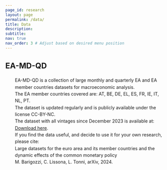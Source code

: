 ```yaml
---
page_id: research
layout: page
permalink: /data/
title: Data
description:
subtitle: 
nav: true
nav_order: 3 # Adjust based on desired menu position
---
```


<!-- Styles for collapsible sections -->
<style>
  .projects h2.category {
    cursor: default;
    font-weight: bold;
    font-size: 1.5rem;
  }

  html[data-theme="light"] .projects h2.category {
    color: var(--global-theme-color, #9b59b6) !important;
  }

  html[data-theme="dark"] .projects h2.category {
    color: var(--global-theme-color, #00bcd4) !important;
  }

  #content-1 {
    margin-top: 20px;
    margin-bottom: 20px;
  }

  .work-in-progress {
    margin-bottom: 15px;
  }

  .line-item {
    padding-left: 30px;
    line-height: 16pt;
  }
  
  .small-text {
    font-size: 0.8rem; /* Adjust the value as needed */
  }
</style>

<!-- DATA SECTION -->
<div class="projects">
  <h2 class="category">
    EA-MD-QD
  </h2>
</div>

<div id="content-1">
  <div class="work-in-progress">
    <div class="line-item">
      <div>
         <div> EA-MD-QD is a collection of large monthly and quarterly EA and EA member countries datasets for                   macroeconomic analysis. </div>
          <div> The EA member countries covered are: AT, BE, DE, EL, ES, FR, IE, IT, NL, PT. </div>
          <div> The dataset is updated regularly and is publicly available under the license CC-BY-NC. </div>
          <div> The dataset with all vintages since December 2023 is available at: 
                <a href="https://zenodo.org/records/14018642">Download here</a>.
          <div> If you find the data useful, and decide to use it for your own research, please cite: </div>
          <div> Large datasets for the euro area and its member countries and the dynamic effects of the common                   monetary policy </div>
          <div> M. Barigozzi, C. Lissona, L. Tonni, arXiv, 2024. </div>
        </div>
    </div>
  </div>

</div>

